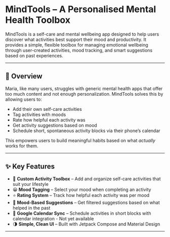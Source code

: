 # MindTools – A Personalised Mental Health Toolbox

MindTools is a self-care and mental wellbeing app designed to help users discover what activities best support their mood and productivity. It provides a simple, flexible toolbox for managing emotional wellbeing through user-created activities, mood tracking, and smart suggestions based on past experiences.

---

## 🧠 Overview

Maria, like many users, struggles with generic mental health apps that offer too much content and not enough personalization. MindTools solves this by allowing users to:

- Add their own self-care activities
- Tag activities with moods
- Rate how helpful each activity was
- Get activity suggestions based on mood
- Schedule short, spontaneous activity blocks via their phone’s calendar

This empowers users to build meaningful habits based on what *actually* works for them.

---

## ✨ Key Features

- 🔖 **Custom Activity Toolbox** – Add and organize self-care activities that suit your lifestyle
- 😀 **Mood Tagging** – Select your mood when completing an activity
- ⭐ **Rating System** – Track how helpful each activity was per mood
- 🎯 **Mood-Based Suggestions** – Get filtered suggestions based on what helped in the past
- 📅 **Google Calendar Sync** – Schedule activities in short blocks with calendar integration - Not yet available
- 🌗 **Simple, Clean UI** – Built with Jetpack Compose and Material Design

---
